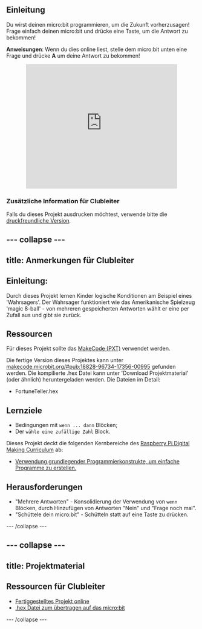 ## Einleitung

Du wirst deinen micro:bit programmieren, um die Zukunft vorherzusagen! Frage einfach deinen micro:bit und drücke eine Taste, um die Antwort zu bekommen!

**Anweisungen**: Wenn du dies online liest, stelle dem micro:bit unten eine Frage und drücke **A** um deine Antwort zu bekommen!

<div class="trinket" style="width:400px;margin: 0 auto;">
<div style="position:relative;height:0;padding-bottom:81.97%;overflow:hidden;"><iframe style="position:absolute;top:0;left:0;width:100%;height:100%;" src="https://makecode.microbit.org/---run?id=_X8jUAqb9mdfj" allowfullscreen="allowfullscreen" sandbox="allow-popups allow-scripts allow-same-origin" frameborder="0"></iframe></div>
</div>

### Zusätzliche Information für Clubleiter

Falls du dieses Projekt ausdrucken möchtest, verwende bitte die [druckfreundliche Version](https://projects.raspberrypi.org/de-DE/projects/fortune-teller/print).

--- collapse ---
---
title: Anmerkungen für Clubleiter
---

## Einleitung:

Durch dieses Projekt lernen Kinder logische Konditionen am Beispiel eines 'Wahrsagers'. Der Wahrsager funktioniert wie das Amerikanische Spielzeug 'magic 8-ball' - von mehreren gespeicherten Antworten wählt er eine per Zufall aus und gibt sie zurück.

## Ressourcen

Für dieses Projekt sollte das [MakeCode (PXT)](http://jumpto.cc/pxt-new) verwendet werden.

Die fertige Version dieses Projektes kann unter [makecode.microbit.org/#pub:18828-96734-17356-00995](https://makecode.microbit.org/#pub:18828-96734-17356-00995) gefunden werden. Die kompilierte .hex Datei kann unter 'Download Projektmaterial' (oder ähnlich) heruntergeladen werden. Die Dateien im Detail:

* FortuneTeller.hex

## Lernziele

* Bedingungen mit `wenn ... dann` Blöcken;
* Der `wähle eine zufällige Zahl` Block.

Dieses Projekt deckt die folgenden Kernbereiche des [Raspberry Pi Digital Making Curriculum](http://rpf.io/curriculum) ab:

* [Verwendung grundlegender Programmierkonstrukte, um einfache Programme zu erstellen.](https://www.raspberrypi.org/curriculum/programming/creator)

## Herausforderungen

* "Mehrere Antworten" - Konsolidierung der Verwendung von `wenn` Blöcken, durch Hinzufügen von Antworten "Nein" und "Frage noch mal".
* "Schüttele dein micro:bit" - Schütteln statt auf eine Taste zu drücken.

--- /collapse ---

--- collapse ---
---
title: Projektmaterial
---

## Ressourcen für Clubleiter

* [Fertiggestelltes Projekt online](https://makecode.microbit.org/#pub:18828-96734-17356-00995)
* [.hex Datei zum übertragen auf das micro:bit](resources/microbit-Fortune-Teller.hex)

--- /collapse ---